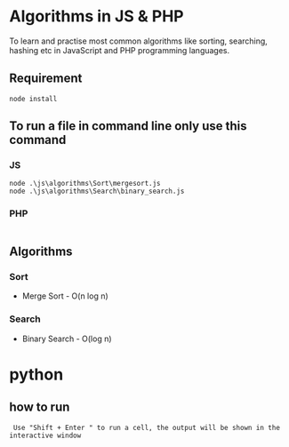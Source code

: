 # Algorithms in JS & PHP
To learn and practise most common algorithms like sorting, searching, hashing etc in JavaScript and PHP programming languages.

## Requirement 
```
node install
```

## To run a file in command line only use this command

### JS
```
node .\js\algorithms\Sort\mergesort.js
node .\js\algorithms\Search\binary_search.js
```
### PHP
```

```

## Algorithms
### Sort
- Merge Sort - O(n log n)
### Search
- Binary Search - O(log n)


# python

## how to run

```
 Use "Shift + Enter " to run a cell, the output will be shown in the interactive window
```
